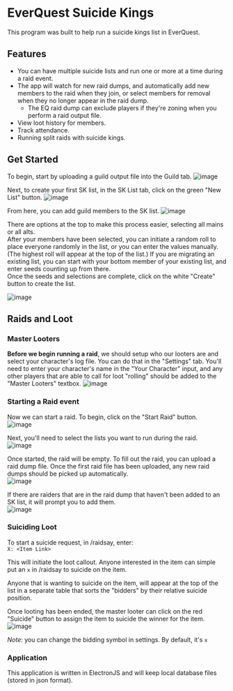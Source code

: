 # EverQuest Suicide Kings

This program was built to help run a suicide kings list in EverQuest.

## Features

- You can have multiple suicide lists and run one or more at a time during a raid event.
- The app will watch for new raid dumps, and automatically add new members to the raid when they join, or select members for removal when they no longer appear in the raid dump.
  - The EQ raid dump can exclude players if they're zoning when you perform a raid output file.
- View loot history for members.
- Track attendance.
- Running split raids with suicide kings.
  
## Get Started

To begin, start by uploading a guild output file into the Guild tab.
![image](https://user-images.githubusercontent.com/66176124/179417936-7890b549-5dac-4064-9df5-3aa9627c32cf.png)


Next, to create your first SK list, in the SK List tab, click on the green "New List" button.
![image](https://user-images.githubusercontent.com/66176124/179418009-33a31dc2-8348-4d15-abb2-9bc019932d9c.png)

From here, you can add guild members to the SK list.
![image](https://user-images.githubusercontent.com/66176124/179418065-72061ca5-c868-44f9-b7b6-51296850e7cb.png)

There are options at the top to make this process easier, selecting all mains or all alts.<br/>
After your members have been selected, you can initiate a random roll to place everyone randomly in the list, or you can enter the values manually.  (The highest roll will appear at the top of the list.)  If you are migrating an existing list, you can start with your bottom member of your existing list, and enter seeds counting up from there.<br/>
Once the seeds and selections are complete, click on the white "Create" button to create the list.

![image](https://user-images.githubusercontent.com/66176124/179418160-b7b41add-85a6-46fd-8060-5fc397c3162d.png)

## Raids and Loot

### Master Looters

**Before we begin running a raid**, we should setup who our looters are and select your character's log file.  You can do that in the "Settings" tab.  You'll need to enter your character's name in the "Your Character" input, and any other players that are able to call for loot "rolling" should be added to the "Master Looters" textbox.
![image](https://user-images.githubusercontent.com/66176124/179418377-562973eb-0410-459b-b1d1-44e1730f4933.png)

### Starting a Raid event

Now we can start a raid.  To begin, click on the "Start Raid" button.<br />
![image](https://user-images.githubusercontent.com/66176124/179418414-26fa1986-f4a8-4076-bfee-dd05de56e504.png)

Next, you'll need to select the lists you want to run during the raid.<br />
![image](https://user-images.githubusercontent.com/66176124/179418440-e8c80d7b-1be7-4c7b-a3ce-f77ae0533fef.png)

Once started, the raid will be empty.  To fill out the raid, you can upload a raid dump file.  Once the first raid file has been uploaded, any new raid dumps should be picked up automatically.<br />
![image](https://user-images.githubusercontent.com/66176124/179418474-4d0a3150-6105-47f8-99a6-e1602f840c00.png)

If there are raiders that are in the raid dump that haven't been added to an SK list, it will prompt you to add them.<br />
![image](https://user-images.githubusercontent.com/66176124/179418523-ac089609-712a-4b2d-947b-c5318054e1b6.png)

### Suiciding Loot

To start a suicide request, in /raidsay, enter:<br/>
`X: <Item Link>`

This will initiate the loot callout.  Anyone interested in the item can simple put an `x` in /raidsay to suicide on the item.

Anyone that is wanting to suicide on the item, will appear at the top of the list in a separate table that sorts the "bidders" by their relative suicide position.

Once looting has been ended, the master looter can click on the red "Suicide" button to assign the item to suicide the winner for the item.<br/>
![image](https://user-images.githubusercontent.com/66176124/179418723-6cf4a69b-4a9c-44b6-9d3d-941d80a95204.png)

*Note*: you can change the bidding symbol in settings.  By default, it's `x`

### Application

This application is written in ElectronJS and will keep local database files (stored in json format).
